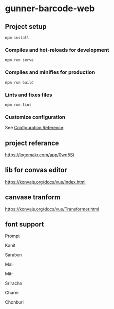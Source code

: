 # gunner-barcode-web

## Project setup
```
npm install
```

### Compiles and hot-reloads for development
```
npm run serve
```

### Compiles and minifies for production
```
npm run build
```

### Lints and fixes files
```
npm run lint
```

### Customize configuration
See [Configuration Reference](https://cli.vuejs.org/config/).


## project referance
https://logomakr.com/app/0wq5St

## lib for convas editor
https://konvajs.org/docs/vue/index.html

## canvase tranform
https://konvajs.org/docs/vue/Transformer.html

## font support

Prompt <link
      href="https://fonts.googleapis.com/css?family=Prompt:100,300,400,500,700,900"
      rel="stylesheet"
    />

Kanit <link
      href="https://fonts.googleapis.com/css?family=Kanit:100,300,400,500,700,900"
      rel="stylesheet"
    />



Sarabun <link
      href="https://fonts.googleapis.com/css?family=Sarabun:100,300,400,500,700,900"
      rel="stylesheet"
    />

Mali <link
      href="https://fonts.googleapis.com/css?family=Mali:100,300,400,500,700,900"
      rel="stylesheet"
    />

Mitr <link
      href="https://fonts.googleapis.com/css?family=Mitr:100,300,400,500,700,900"
      rel="stylesheet"
    />

Sriracha <link
      href="https://fonts.googleapis.com/css?family=Sriracha:100,300,400,500,700,900"
      rel="stylesheet"
    />

Charm <link
      href="https://fonts.googleapis.com/css?family=Charm:100,300,400,500,700,900"
      rel="stylesheet"
    />

Chonburi <link
      href="https://fonts.googleapis.com/css?family=Chonburi:100,300,400,500,700,900"
      rel="stylesheet"
    />